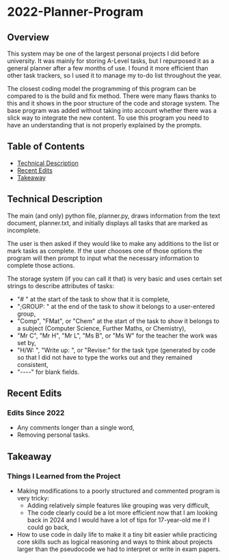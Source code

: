 # 2022-Planner-Program
## Overview

This system may be one of the largest personal projects I did before university. It was mainly for storing A-Level tasks, but I repurposed it as a general planner after a few months of use. I found it more efficient than other task trackers, so I used it to manage my to-do list throughout the year.

The closest coding model the programming of this program can be compared to is the build and fix method. There were many flaws thanks to this and it shows in the poor structure of the code and storage system. The base program was added without taking into account whether there was a slick way to integrate the new content. To use this program you need to have an understanding that is not properly explained by the prompts.

## Table of Contents

- [Technical Description](#technical-description)
- [Recent Edits](#recent-edits)
- [Takeaway](#takeaway)

## Technical Description
The main (and only) python file, planner.py, draws information from the text document, planner.txt, and initially displays all tasks that are marked as incomplete.

The user is then asked if they would like to make any additions to the list or mark tasks as complete. If the user chooses one of those options the program will then prompt to input what the necessary information to complete those actions.

The storage system (if you can call it that) is very basic and uses certain set strings to describe attributes of tasks:
- "# " at the start of the task to show that it is complete,
- ";GROUP: " at the end of the task to show it belongs to a user-entered group,
- "Comp", "FMat", or "Chem" at the start of the task to show it belongs to a subject (Computer Science, Further Maths, or Chemistry),
- "Mr C", "Mr H", "Mr L", "Ms B", or "Ms W" for the teacher the work was set by,
- "H/W: ", "Write up: ", or "Revise:" for the task type (generated by code so that I did not have to type the works out and they remained consistent,
- "----" for blank fields.

## Recent Edits
### Edits Since 2022

- Any comments longer than a single word,
- Removing personal tasks.

## Takeaway
### Things I Learned from the Project

- Making modifications to a poorly structured and commented program is very tricky:
  - Adding relatively simple features like grouping was very difficult,
  - The code clearly could be a lot more efficient now that I am looking back in 2024 and I would have a lot of tips for 17-year-old me if I could go back,
- How to use code in daily life to make it a tiny bit easier while practicing core skills such as logical reasoning and ways to think about projects larger than the pseudocode we had to interpret or write in exam papers.

